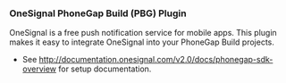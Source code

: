 ### OneSignal PhoneGap Build (PBG) Plugin

OneSignal is a free push notification service for mobile apps. This plugin makes it easy to integrate OneSignal into your PhoneGap Build projects.

- See http://documentation.onesignal.com/v2.0/docs/phonegap-sdk-overview for setup documentation.